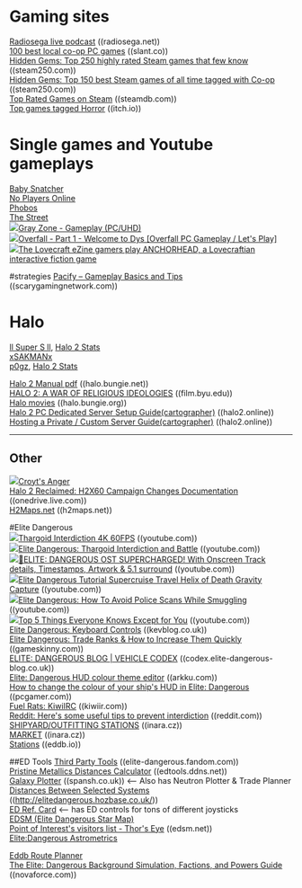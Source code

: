# Gaming sites
[Radiosega live podcast](https://www.radiosega.net/listen/web/) ((radiosega.net))  
[100 best local co-op PC games](https://www.slant.co/topics/2209/~best-local-co-op-pc-games)  ((slant.co))  
[Hidden Gems: Top 250 highly rated Steam games that few know](https://steam250.com/hidden_gems.html)  ((steam250.com))  
[Hidden Gems: Top 150 best Steam games of all time tagged with Co-op](https://steam250.com/tag/co-op)  ((steam250.com))  
[Top Rated Games on Steam](https://steamdb.info/stats/gameratings/) ((steamdb.com))  
[Top games tagged Horror](https://itch.io/games/tag-horror)  ((itch.io))  

# Single games and Youtube gameplays
[Baby Snatcher](https://gamejolt.com/games/BabySnatcher/500051)  
[No Players Online](https://papercookies.itch.io/no-players-online)  
[Phobos](https://next-cosmos.itch.io/phobos)  
[The Street](https://lilshadow.itch.io/the-street)   
<img src="https://youtube.com/favicon.ico">[Gray Zone - Gameplay (PC/UHD)](https://www.youtube.com/watch?v=aAqM0idnX6U)  
<img src="https://youtube.com/favicon.ico">[Overfall - Part 1 - Welcome to Dys [Overfall PC Gameplay / Let's Play]](https://www.youtube.com/watch?v=u8dy8ka1mWo)  
<img src="https://youtube.com/favicon.ico">[The Lovecraft eZine gamers play ANCHORHEAD, a Lovecraftian interactive fiction game](https://www.youtube.com/watch?v=vM4eNBhAces)  

#strategies
[Pacify – Gameplay Basics and Tips](https://scarygamingnetwork.com/pacify-gameplay-basics-and-tips/) ((scarygamingnetwork.com))  


# Halo
[ll Super S ll][1], [Halo 2 Stats][bung]  
[xSAKMANx][2]  
[p0gz][3], [Halo 2 Stats][bung2]  


[1]: https://mixer.com/ll_super_s_ll  
[2]: https://mixer.com/xSAKMANx
[3]: https://mixer.com/p0gz

[bung]: https://halo.bungie.net/Stats/PlayerStatsHalo2.aspx?player=l+Super+S+l
[bung2]: https://halo.bungie.net/Stats/PlayerStatsHalo2.aspx?player=ll+P0gz+ll

[Halo 2 Manual pdf](https://halo.bungie.net/images/games/halo2/support/halo2manual_en.pdf) ((halo.bungie.net))  
[HALO 2: A WAR OF RELIGIOUS IDEOLOGIES](http://film.byu.edu/aperture/?p=312) ((film.byu.edu))  
[Halo movies](http://halo.bungie.org/movies.html) ((halo.bungie.org))  
[Halo 2 PC Dedicated Server Setup Guide​(cartographer)](https://www.halo2.online/threads/halo-2-pc-dedicated-server-setup-guide.3800/)  ((halo2.online))  
[Hosting a Private / Custom Server Guide(cartographer)](https://halo2.online/threads/hosting-a-private-custom-server-guide.2612/) ((halo2.online))  
<hr>

## Other
<img src="https://youtube.com/favicon.ico">[Croyt's Anger](https://www.youtube.com/watch?v=dG42S_PmRs4)  
[Halo 2 Reclaimed: H2X60 Campaign Changes Documentation](https://onedrive.live.com/view.aspx?resid=8041334222F5E1B8!2259&ithint=file%2cdocx&authkey=!AO9ODXPDBaSvxuE) ((onedrive.live.com))  
[H2Maps.net](http://www.h2maps.net/Cartographer/CustomMaps/) ((h2maps.net))   

#Elite Dangerous  
<img src="https://youtube.com/favicon.ico">[Thargoid Interdiction 4K 60FPS](https://www.youtube.com/watch?v=jbCyGYu13y0) ((youtube.com))  
<img src="https://youtube.com/favicon.ico">[Elite Dangerous: Thargoid Interdiction and Battle](https://www.youtube.com/watch?v=qmALzqfhZdw)  ((youtube.com))  
<img src="https://youtube.com/favicon.ico">[🎼ELITE: DANGEROUS OST SUPERCHARGED! With Onscreen Track details, Timestamps, Artwork & 5.1 surround](https://www.youtube.com/watch?v=11NTaiI2yj0) ((youtube.com))  
<img src="https://youtube.com/favicon.ico">[Elite Dangerous Tutorial Supercruise Travel Helix of Death Gravity Capture](https://www.youtube.com/watch?v=VxUfwJl0yjU)  ((youtube.com))   
<img src="https://youtube.com/favicon.ico">[Elite Dangerous: How To Avoid Police Scans While Smuggling](https://www.youtube.com/watch?v=hFDqBYnejak) ((youtube.com))  
<img src="https://youtube.com/favicon.ico">[Top 5 Things Everyone Knows Except for You](https://www.youtube.com/watch?v=Wxyro-jmAMI) ((youtube.com))  
[Elite Dangerous: Keyboard Controls](https://www.kevblog.co.uk/elite-dangerous-keyboard-controls/) ((kevblog.co.uk))  
[Elite Dangerous: Trade Ranks & How to Increase Them Quickly](https://www.gameskinny.com/vl2u4/elite-dangerous-trade-ranks-how-to-increase-them-quickly)  ((gameskinny.com))  
[ELITE: DANGEROUS BLOG | VEHICLE CODEX](http://codex.elite-dangerous-blog.co.uk/type-6-transporter) ((codex.elite-dangerous-blog.co.uk))  
[Elite: Dangerous HUD colour theme editor](http://arkku.com/elite/hud_editor/) ((arkku.com))  
[How to change the colour of your ship's HUD in Elite: Dangerous](https://www.pcgamer.com/how-to-change-the-colour-of-your-ships-hud-in-elite-dangerous/) ((pcgamer.com))  
[Fuel Rats: KiwiIRC](https://clients.fuelrats.com:7778/) ((kiwiir.com))  
[Reddit: Here's some useful tips to prevent interdiction](https://www.reddit.com/r/EliteDangerous/comments/2mzzum/heres_some_useful_tips_to_prevent_interdiction/) ((reddit.com))  
[SHIPYARD/OUTFITTING STATIONS](https://inara.cz/galaxy-outfitting-stations/121898/) ((inara.cz))  
[MARKET](https://inara.cz/market/8485/4792/) ((inara.cz))  
[Stations](https://eddb.io/station)  ((eddb.io))  

##ED Tools
[Third Party Tools](https://elite-dangerous.fandom.com/wiki/Third_Party_Tools) ((elite-dangerous.fandom.com))  
[Pristine Metallics Distances Calculator](http://edtools.ddns.net/)   ((edtools.ddns.net))  
[Galaxy Plotter](https://spansh.co.uk/exact-plotter)  ((spansh.co.uk)) <-- Also has Neutron Plotter & Trade Planner
[Distances Between Selected Systems](http://elitedangerous.hozbase.co.uk/calc/distances?systems=aornum%2cnona%2czhulong)   ((http://elitedangerous.hozbase.co.uk/))   
[ED Ref. Card](https://edrefcard.info/)  <-- has ED controls for tons of different joysticks  
[EDSM (Elite Dangerous Star Map)](https://www.edsm.net/)  
[Point of Interest's visitors list - Thor's Eye](https://www.edsm.net/en/poi-visitors-list/index/id/66712/name/Thor%27s+Eye)  ((edsm.net))  
[Elite:Dangerous Astrometrics](https://edastro.com/)  

[Eddb Route Planner](https://sites.google.com/site/eddbrouteplanner/)  
[The Elite: Dangerous Background Simulation, Factions, and Powers Guide](https://novaforce.com/guides/bgs/) ((novaforce.com))  